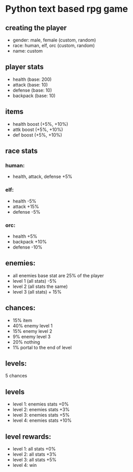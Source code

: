 # Python text based rpg game

## creating the player

- gender: male, female (custom, random)
- race: human, elf, orc (custom, random)
- name: custom

## player stats

- health (base: 200)
- attack (base: 10)
- defense (base: 10)
- backpack (base: 10)

## items

- health boost (+5%, +10%)
- attk boost (+5%, +10%)
- def boost (+5%, +10%)

## race stats

### human:

- health, attack, defense +5%

### elf:

- health -5%
- attack +15%
- defense -5%

### orc:

- health +5%
- backpack +10%
- defense -10%

## enemies:

- all enemies base stat are 25% of the player
- level 1 (all stats) -5%
- level 2 (all stats the same)
- level 3 (all stats) + 15%

## chances:

- 15% item
- 40% enemy level 1
- 15% enemy level 2
- 9% enemy level 3
- 20% nothing
- 1% portal to the end of level

## levels:

5 chances

## levels

- level 1: enemies stats +0%
- level 2: enemies stats +3%
- level 3: enemies stats +5%
- level 4: enemies stats +10%

## level rewards:

- level 1: all stats +0%
- level 2: all stats +3%
- level 3: all stats +5%
- level 4: win
